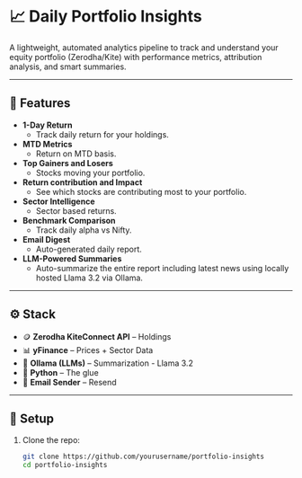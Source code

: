 # 📈 Daily Portfolio Insights

A lightweight, automated analytics pipeline to track and understand your equity portfolio (Zerodha/Kite) with performance metrics, attribution analysis, and smart summaries.

---

## 🔧 Features

- **1-Day Return**
  - Track daily return for your holdings.
- **MTD Metrics**
  - Return on MTD basis.
- **Top Gainers and Losers**
  - Stocks moving your portfolio.
- **Return contribution and Impact**
  - See which stocks are contributing most to your portfolio.
- **Sector Intelligence**
  - Sector based returns.
- **Benchmark Comparison**
  - Track daily alpha vs Nifty.
- **Email Digest**
  - Auto-generated daily report.
- **LLM-Powered Summaries**
  - Auto-summarize the entire report including latest news using locally hosted Llama 3.2 via Ollama.

---

## ⚙️ Stack

- 🪙 **Zerodha KiteConnect API** – Holdings
- 📊 **yFinance** – Prices + Sector Data
- 🧠 **Ollama (LLMs)** – Summarization - Llama 3.2
- 🐍 **Python** – The glue
- 📧 **Email Sender** – Resend

---

## 🚀 Setup

1. Clone the repo:
   ```bash
   git clone https://github.com/yourusername/portfolio-insights
   cd portfolio-insights
